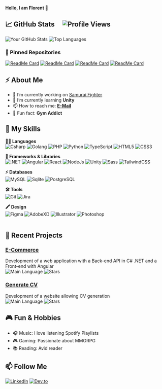 **Hello, I am Florent 👋**

## 📈 GitHub Stats &nbsp;&nbsp;&nbsp; ![Profile Views](https://komarev.com/ghpvc/?username=zharrow&color=blueviolet)

![Your GitHub Stats](https://github-readme-stats.vercel.app/api?username=zharrow&show_icons=true&hide_title=true&count_private=true&include_all_commits=true&theme=cobalt)
![Top Languages](https://github-readme-stats.vercel.app/api/top-langs/?username=zharrow&layout=compact&theme=cobalt)


### 📌 Pinned Repositories

[![ReadMe Card](https://github-readme-stats.vercel.app/api/pin/?username=zharrow&repo=e-commerce&theme=cobalt)](https://github.com/zharrow/e-commerce)
[![ReadMe Card](https://github-readme-stats.vercel.app/api/pin/?username=zharrow&repo=Shifumi&theme=cobalt)](https://github.com/zharrow/Shifumi)
[![ReadMe Card](https://github-readme-stats.vercel.app/api/pin/?username=zharrow&repo=SamuraiFigther&theme=cobalt)](https://github.com/zharrow/SamuraiFigther)
[![ReadMe Card](https://github-readme-stats.vercel.app/api/pin/?username=zharrow&repo=PHP_Generate_CV&theme=cobalt)](https://github.com/zharrow/PHP_Generate_CV)


## ⚡ About Me

- 🔭 I’m currently working on [Samurai Fighter](https://github.com/zharrow/SamuraiFigther)
- 🌱 I’m currently learning **Unity**
- 📫 How to reach me: **[E-Mail](mailto:florent.detres@protonmail.com)**
- 💪 Fun fact: **Gym Addict**

## 🔧 My Skills

**👩‍💻 Languages**<br>
![Csharp](https://img.shields.io/badge/C%23-239120?style=for-the-badge&logo=csharp&logoColor=white)
![Golang](https://img.shields.io/badge/Go-00ADD8?style=for-the-badge&logo=go&logoColor=white)
![PHP](https://img.shields.io/badge/PHP-777BB4?style=for-the-badge&logo=php&logoColor=white)
![Python](https://img.shields.io/badge/Python-FFD43B?style=for-the-badge&logo=python&logoColor=blue)
![TypeScript](https://img.shields.io/badge/TypeScript-007ACC?style=for-the-badge&logo=typescript&logoColor=white)
![HTML5](https://img.shields.io/badge/HTML5-E34F26?style=for-the-badge&logo=html5&logoColor=white)
![CSS3](https://img.shields.io/badge/CSS3-1572B6?style=for-the-badge&logo=css3&logoColor=white)<br>
  
**🚀 Frameworks & Libraries**<br>
![.NET](https://img.shields.io/badge/.NET-512BD4?style=for-the-badge&logo=dotnet&logoColor=white)
![Angular](https://img.shields.io/badge/Angular-DD0031?style=for-the-badge&logo=angular&logoColor=white)
![React](https://img.shields.io/badge/-React-61DAFB?style=for-the-badge&logo=react&logoColor=white)
![NodeJs](https://img.shields.io/badge/Node%20js-339933?style=for-the-badge&logo=nodedotjs&logoColor=white)
![Unity](https://img.shields.io/badge/Unity-100000?style=for-the-badge&logo=unity&logoColor=white)
![Sass](https://img.shields.io/badge/Sass-CC6699?style=for-the-badge&logo=sass&logoColor=white)
![TailwindCSS](https://img.shields.io/badge/Tailwind_CSS-38B2AC?style=for-the-badge&logo=tailwind-css&logoColor=white)<br>

**⚡ Databases**<br>
![MySQL](https://img.shields.io/badge/MySQL-005C84?style=for-the-badge&logo=mysql&logoColor=white)
![Sqlite](https://img.shields.io/badge/Sqlite-003B57?style=for-the-badge&logo=sqlite&logoColor=white)
![PostgreSQL](https://img.shields.io/badge/PostgreSQL-316192?style=for-the-badge&logo=postgresql&logoColor=white)<br>

**🛠 Tools**<br>
![Git](https://img.shields.io/badge/-Git-F05032?style=for-the-badge&logo=git&logoColor=white)
![Jira](https://img.shields.io/badge/Jira-0052CC?style=for-the-badge&logo=Jira&logoColor=white)<br>
  
**🖍 Design** <br>
![Figma](https://img.shields.io/badge/Figma-F24E1E?style=for-the-badge&logo=figma&logoColor=white)
![AdobeXD](https://img.shields.io/badge/Adobe%20XD-470137?style=for-the-badge&logo=Adobe%20XD&logoColor=#FF61F6)
![Illustrator](https://img.shields.io/badge/Adobe%20Illustrator-FF9A00?style=for-the-badge&logo=adobe%20illustrator&logoColor=white)
![Photoshop](https://img.shields.io/badge/Adobe%20Photoshop-31A8FF?style=for-the-badge&logo=Adobe%20Photoshop&logoColor=black)<br><br>
  

## 💼 Recent Projects

### [E-Commerce](https://github.com/voluxyy/e-commerce)
Development of a web application with a Back-end API in C# .NET and a Front-end with Angular<br>
![Main Language](https://img.shields.io/github/languages/top/voluxyy/e-commerce)
![Stars](https://img.shields.io/github/stars/voluxyy/e-commerce)

### [Generate CV](https://github.com/zharrow/PHP_Generate_CV)
Development of a website allowing CV generation<br>
![Main Language](https://img.shields.io/github/languages/top/zharrow/PHP_Generate_CV)
![Stars](https://img.shields.io/github/stars/zharrow/PHP_Generate_CV)

## 🎮 Fun & Hobbies

- 🎧 Music: I love listening Spotify Playlists
- 🎮 Gaming: Passionate about MMORPG
- 📚 Reading: Avid reader 

## 📫 Follow Me

[![LinkedIn](https://img.shields.io/badge/-LinkedIn-0077B5?style=flat-square&logo=linkedin&logoColor=white)](https://www.linkedin.com/in/thestudioflow/)
[![Dev.to](https://img.shields.io/badge/-Dev.to-0A0A0A?style=flat-square&logo=dev.to&logoColor=white)](https://dev.to/zharrow)
